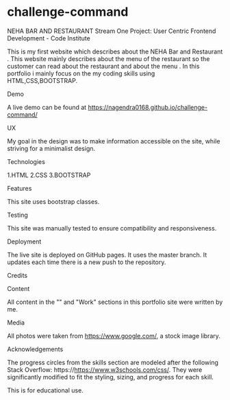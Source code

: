 # challenge-command

NEHA BAR AND RESTAURANT
Stream One Project: User Centric Frontend Development - Code Institute

This is my first website which describes about the NEHA Bar and Restaurant . This website mainly describes about the menu of the restaurant so the customer can read 
 about the restaurant and about the menu . In this portfolio i mainly focus on the my coding skills using HTML,CSS,BOOTSTRAP.

 Demo

A live demo can be found at  https://nagendra0168.github.io/challenge-command/

UX

My goal in the design was to make information accessible on the site, while striving for a minimalist design.

Technologies

1.HTML
2.CSS
3.BOOTSTRAP

Features

This site uses bootstrap classes.

Testing

This site was manually tested to ensure compatibility and responsiveness.

Deployment

The live site is deployed on GitHub pages. It uses the master branch. It updates each time there is a new push to the repository.

Credits

Content

All content in the "" and "Work" sections in this portfolio site were written by me.

Media

All photos were taken from https://www.google.com/, a stock image library.

Acknowledgements

The progress circles from the skills section are modeled after the following Stack Overflow: https://https://www.w3schools.com/css/. They were significantly modified to fit the styling, sizing, and progress for each skill.

This is for educational use.


